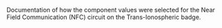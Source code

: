 Documentation of how the component values were selected for the Near Field Communication (NFC) circuit on the Trans-Ionospheric badge. 
